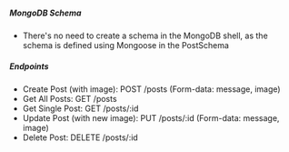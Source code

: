 ##### MongoDB Schema
- There's no need to create a schema in the MongoDB shell, as the schema is defined using Mongoose in the PostSchema

##### Endpoints
- Create Post (with image): POST /posts (Form-data: message, image)
- Get All Posts: GET /posts
- Get Single Post: GET /posts/:id
- Update Post (with new image): PUT /posts/:id (Form-data: message, image)
- Delete Post: DELETE /posts/:id

